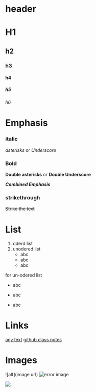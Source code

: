 # header
# H1
## h2
### h3
#### h4
##### h5
###### h6

# Emphasis
### italic 
*asterisks* or _Underscore_
### Bold
**Double asterisks** or __Double Underscore__

*__Combined Emphasis__*

### strikethrough 
~~Strike the text~~
# List
1. oderd list
7. unodered list
    - abc
    * abc
    + abc

for un-odered list
- abc
* abc
+ abc


# Links
[any text](url)
[github class notes](https://github.com/GirishaDevara/SCM_git_batch1)

# Images 
![alt](image url)
![error image](https://github.githubassets.com/images/modules/open_graph/github-octocat.png)

<img src="https://img.freepik.com/free-photo/jasmine-flower-greenery_34266-955.jpg?size=626&ext=jpg" atl="error">
